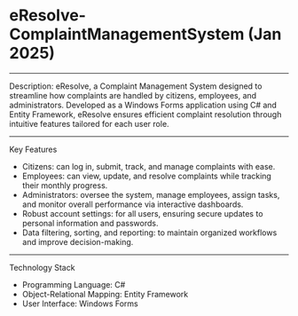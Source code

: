 # eResolve-ComplaintManagementSystem (Jan 2025)

-------------------------------------------------------------------------------------------------------------------------------------------------------------------

Description: eResolve, a Complaint Management System designed to streamline how complaints are handled by citizens, employees, and administrators. Developed as a Windows Forms application using C# and Entity Framework, eResolve ensures efficient complaint resolution through intuitive features tailored for each user role.  

-------------------------------------------------------------------------------------------------------------------------------------------------------------------

Key Features
- Citizens: can log in, submit, track, and manage complaints with ease.  
- Employees: can view, update, and resolve complaints while tracking their monthly progress.  
- Administrators: oversee the system, manage employees, assign tasks, and monitor overall performance via interactive dashboards.  
- Robust account settings: for all users, ensuring secure updates to personal information and passwords.  
- Data filtering, sorting, and reporting: to maintain organized workflows and improve decision-making.  

-------------------------------------------------------------------------------------------------------------------------------------------------------------------

Technology Stack
- Programming Language: C#  
- Object-Relational Mapping: Entity Framework  
- User Interface: Windows Forms  

